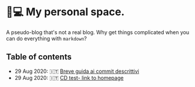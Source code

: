 # 🍍💻 My personal space.
A pseudo-blog that's not a real blog.
Why get things complicated when you can do everything with `markdown`?

## Table of contents
- 29 Aug 2020: 🇮🇹 [Breve guida ai commit descrittivi](https://dandelionsam.github.io/articles/breve-guida-ai-commit-descrittivi)
- 29 Aug 2020: 🇮🇹 [CD test- link to homepage](https://dandelionsam.github.io)

